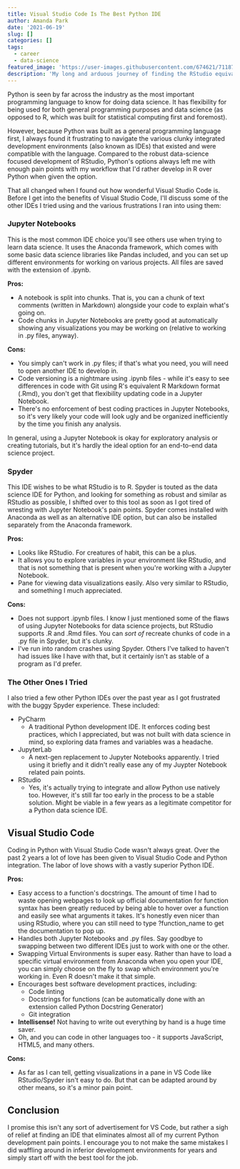 ```yaml
---
title: Visual Studio Code Is The Best Python IDE
author: Amanda Park
date: '2021-06-19'
slug: []
categories: []
tags: 
  - career
  - data-science
featured_image: 'https://user-images.githubusercontent.com/674621/71187801-14e60a80-2280-11ea-94c9-e56576f76baf.png'
description: 'My long and arduous journey of finding the RStudio equivalent for Python is now over.'
---
```


Python is seen by far across the industry as the most important programming language to know for doing data science. It has flexibility for being used for both general programming purposes and data science (as opposed to R, which was built for statistical computing first and foremost).

However, because Python was built as a general programming language first, I always found it frustrating to navigate the various clunky integrated development environments (also known as IDEs) that existed and were compatible with the language. Compared to the robust data-science focused development of RStudio, Python's options always left me with enough pain points with my workflow that I'd rather develop in R over Python when given the option.

That all changed when I found out how wonderful Visual Studio Code is. Before I get into the benefits of Visual Studio Code, I'll discuss some of the other IDEs I tried using and the various frustrations I ran into using them:

### Jupyter Notebooks

This is the most common IDE choice you'll see others use when trying to learn data science. It uses the Anaconda framework, which comes with some basic data science libraries like Pandas included, and you can set up different environments for working on various projects. All files are saved with the extension of .ipynb. 

__Pros:__

* A notebook is split into chunks. That is, you can a chunk of text comments (written in Markdown) alongside your code to explain what's going on.
* Code chunks in Jupyter Notebooks are pretty good at automatically showing any visualizations you may be working on (relative to working in .py files, anyway).

__Cons:__

* You simply can't work in .py files; if that's what you need, you will need to open another IDE to develop in.
* Code versioning is a nightmare using .ipynb files - while it's easy to see differences in code with Git using R's equivalent R Markdown format (.Rmd), you don't get that flexibility updating code in a Jupyter Notebook.
* There's no enforcement of best coding practices in Jupyter Notebooks, so it's very likely your code will look ugly and be organized inefficiently by the time you finish any analysis. 

In general, using a Jupyter Notebook is okay for exploratory analysis or creating tutorials, but it's hardly the ideal option for an end-to-end data science project.

### Spyder

This IDE wishes to be what RStudio is to R. Spyder is touted as the data science IDE for Python, and looking for something as robust and similar as RStudio as possible, I shifted over to this tool as soon as I got tired of wresting with Jupyter Notebook's pain points. Spyder comes installed with Anaconda as well as an alternative IDE option, but can also be installed separately from the Anaconda framework.

__Pros:__

* Looks like RStudio. For creatures of habit, this can be a plus. 
* It allows you to explore variables in your environment like RStudio, and that is not something that is present when you're working with a Jupyter Notebook.
* Pane for viewing data visualizations easily. Also very similar to RStudio, and something I much appreciated.

__Cons:__

* Does not support .ipynb files. I know I just mentioned some of the flaws of using Jupyter Notebooks for data science projects, but RStudio supports .R and .Rmd files. You can *sort of* recreate chunks of code in a .py file in Spyder, but it's clunky.
* I've run into random crashes using Spyder. Others I've talked to haven't had issues like I have with that, but it certainly isn't as stable of a program as I'd prefer.

### The Other Ones I Tried

I also tried a few other Python IDEs over the past year as I got frustrated with the buggy Spyder experience. These included:
* PyCharm
  * A traditional Python development IDE. It enforces coding best practices, which I appreciated, but was not built with data science in mind, so exploring data frames and variables was a headache. 
* JupyterLab
  * A next-gen replacement to Jupyter Notebooks apparently. I tried using it briefly and it didn't really ease any of my Juypter Notebook related pain points.
* RStudio 
  * Yes, it's actually trying to integrate and allow Python use natively too. However, it's still far too early in the process to be a stable solution. Might be viable in a few years as a legitimate competitor for a Python data science IDE.


## Visual Studio Code

Coding in Python with Visual Studio Code wasn't always great. Over the past 2 years a lot of love has been given to Visual Studio Code and Python integration. The labor of love shows with a vastly superior Python IDE.

__Pros:__

* Easy access to a function's docstrings. The amount of time I had to waste opening webpages to look up official documentation for function syntax has been greatly reduced by being able to hover over a function and easily see what arguments it takes. It's honestly even nicer than using RStudio, where you can still need to type ?function_name to get the documentation to pop up.
* Handles both Jupyter Notebooks and .py files. Say goodbye to swapping between two different IDEs just to work with one or the other.
* Swapping Virtual Environments is super easy. Rather than have to load a specific virtual environment from Anaconda when you open your IDE, you can simply choose on the fly to swap which environment you're working in. Even R doesn't make it that simple. 
* Encourages best software development practices, including:
  * Code linting
  * Docstrings for functions (can be automatically done with an extension called Python Docstring Generator)
  * Git integration
* **Intellisense!** Not having to write out everything by hand is a huge time saver.
* Oh, and you can code in other languages too - it supports JavaScript, HTML5, and many others.

__Cons:__

* As far as I can tell, getting visualizations in a pane in VS Code like RStudio/Spyder isn't easy to do. But that can be adapted around by other means, so it's a minor pain point.

## Conclusion

I promise this isn't any sort of advertisement for VS Code, but rather a sigh of relief at finding an IDE that eliminates almost all of my current Python development pain points. I encourage you to not make the same mistakes I did waffling around in inferior development environments for years and simply start off with the best tool for the job.